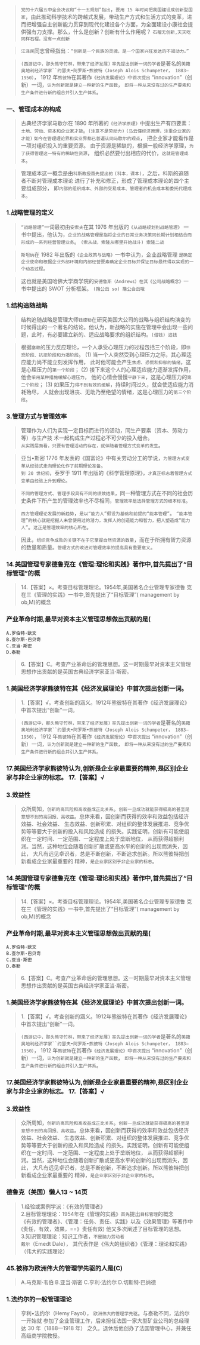 >   `党的十六届五中全会决议和“十一五规划”指出`，`要用 15 年时间把我国建设成创新型国家`，由此推动科学技术的跨越式发展，带动生产方式和生活方式的变革，进而把增强自主创新能力贯穿到现代化建设各个方面，为全面建设小康社会提供强有力支撑。那么，什么是创新？创新有什么作用呢？
`石榴无创新,天天吃同样石榴，没有一点创新`

>   `江泽民`同志曾经指出：`“创新是一个民族的灵魂，是一个国家兴旺发达的不竭动力。”`

>   `(西游记中，那头熊守竹林，带来了经济发展)`
>   `率先提出创新一词的学者`是著名的`美籍奥地利经济学家``约瑟夫•阿罗斯•熊彼特（Joseph
Alois Schumpeter， 1883—1950）`， 1912 年`熊彼特`在其著作`《经济发展理论》`中`首次提出`
“innovation”（创新）一词，`认为创新就是建立一种新的生产函数`， `即将一种从来没有过的生产要素和生产条件进行新的组合并引入生产体系`。

### 一、管理成本的构成
>   古典经济学家马歇尔在 1890 年所著的`《经济学原理》`中提出生产有四要素：
`土地、劳动、资本和企业家才能`。`(注意不是劳动力)`  `(马云懂经济原理，注重企业家的才能)`
`如今在管理理论界和实业界都已普遍认同马歇尔的观点`，
把企业家才能看作是一项对组织投入的重要资源。
由于资源是稀缺的，根据一般经济学原理，`为了获得管理这一特有的稀缺性资源`，
组织必然要付出相应的代价，`这就是管理成本`。

>   管理成本这一概念是由`科斯教授首先提出的` `(科本，课本)`，之后，科斯的追随者不断对管理成本理论
进行了补充和修正，形成了管理成本理论的四个主要组成部分，
即`内部的组织成本、外部的交易成本、管理者的机会成本和委托代理成本`。

### 1.战略管理的定义
>   `“战略管理”`一词最初由`安索夫`在其 1976 年出版的`《从战略规划到战略管理》`
一书中提出，他认为，`企业的战略管理是指将企业的日常业务决策同长期计划相结合而形成的一系列经营管理业务`。 `(索从战，索隆从哪里开始战斗) 索隆二战`

>   `斯坦纳`在 1982 年出版的`《企业政策与战略》`一书中认为，企业战略管理
`是确定企业使命和根据企业外部环境和内部经营要素确定企业目标并保证目标最终得以实现的一个动态过程`。


>   这也就是美国哈佛大学商学院的`安德鲁斯（Andrews）在其《公司战略概念》`一书中提出的 SWOT 分析框架。
`(撸公战 so) 撸公会战哦`

### 1.结构追随战略
>   结构追随战略是管理大师`钱德勒`在研究美国大公司的战略与组织结构演变的时候得出的一个著名的结论。他认为，新战略的实施在管理中会出现一些问题，此时，有必要建立新的、适应战略要求的组织结构。`(借钱) 追钱`

>   根据`塞赖`的压力反应理论，一个人承受心理压力的过程包括三个阶段，即`惊恐阶段、抗拒阶段和力竭阶段`。
(1) 当一个人突然受到心理压力之际，其心理适应能力尚不能立刻发挥作用，
    此时他可能会产生`焦虑、恐慌和抑郁的情绪`，这是心理压力的`第一个阶段`；
(2) 接下来这个人的心理适应能力逐渐发挥作用，他会`采用某种措施缓解心理压力`，
    他的心情会慢慢`平静下来`，这是心理压力的`第二个阶段`；
(3) 如果压力`得不到有效的缓解`，持续时间过久，就会使适应能力消耗殆尽，
    人就会出现沮丧、无助乃至绝望的情绪，这是心理压力的`第三个阶段`。

### 3.管理方式与管理效率
>   管理作为人们为实现一定目标而进行的活动，同生产要素（资本、劳动力等）与生产技
术一起构成生产过程必不可少的投入组合。        
`从实践层面看，只要有管理活动的存在，就伴随着管理方式变革的发生`。

>   亚当•斯密 1776 年发表的《国富论》中有关劳动分工的学说，`为管理方式变革从经验式走向理论化作了前期理论准备`。                                
`到 20 世纪初`，泰罗于 1911 年出版的《科学管理原理》，`才真正标志着管理方式变革由经验上升到理论`。

>   `不同的管理方式`、`管理手段具有不同的绩效结果`，同一种管理方式在不同的社会历史条件下所产生的管理效率也不尽相同，`管理效率是选择管理方式的根本标准`。

>   `西方管理理论发展的新趋势`，`是以“能力人”假设为基础和前提的“能本管理”`。
`“能本管理”的核心就是挖掘人未曾使用过的潜力，发挥人的创造能力和智力，把人塑造成“能力人”`。`这正是管理效率的核心所在`。

>   因此，`组织竞争成败的关键不在于它掌握自然资源的数量`，而在于所拥有智力资源的数量和质量。`管理方式的改进对管理效率的提高具有重要意义`。

### 14.美国管理专家德鲁克在《管理:理论和实践》著作中,首先提出了“目标管理”的概
>   14.【答案】×。考查目标管理理论。1954年,美国著名企业管理专家德鲁
    克在三《管理的实践》一书中,首先提出了“目标管理”( management by ob,M)的概念

### 产业革命时期,最早对资本主义管理思想做出贡献的是(
    A.罗伯特·欧文
    B.查尔斯·巴贝奇
    C.亚当·斯密
    D.泰勒
>   6.【答案】C。考查产业革命后的管理思想。这一时期最早对资本主义管理
    思想作出贡献的是英国古典经济学家亚当·斯密。

### 1.美国经济学家熊彼特在其《经济发展理论》中首次提出创新一词。
>   1.【答案】√。考查创新的涵义。1912年熊彼特在其著作《经济发展理论》中首次提出“创新”一词。

>   `(西游记中，那头熊守竹林，带来了经济发展)`
>   `率先提出创新一词的学者`是著名的`美籍奥地利经济学家``约瑟夫•阿罗斯•熊彼特（Joseph
Alois Schumpeter， 1883—1950）`， 1912 年`熊彼特`在其著作`《经济发展理论》`中`首次提出`
“innovation”（创新）一词，`认为创新就是建立一种新的生产函数`， `即将一种从来没有过的生产要素和生产条件进行新的组合并引入生产体系`。


### 17.美国经济学家熊彼特认为,创新是企业家最重要的精神,是区别企业家与非企业家的标志。 17.【答案】√
### 3.效益性
>   众所周知，`创新的高风险和高收益成正比关系`。`创新一旦成功就能获得极高的甚至是意想不到的高回报、高收益`。总体来看，因创新而获得的效率和效益包括经济效益、社会效益、
生态效益、创新积累、对组织的整体发展推进、竞争优势等等要大于创新的投入和风险造成
的损失。实践证明，创新有可能使组织在一定时间、一定范围、一定程度上处于垄断地位，
从而获得超额利润。当然，这种地位会随着创新扩散或更高水平的创新的出现而消失，因此，
大凡有远见卓识者，总是不断创新，不断追求创新。所以熊彼特把创新看成企业家最重要的
精神，`是企业家区别于非企业家的标志`。

### 14.美国管理专家德鲁克在《管理:理论和实践》著作中,首先提出了“目标管理”的概
>   14.【答案】×。考查目标管理理论。1954年,美国著名企业管理专家德鲁
    克在三《管理的实践》一书中,首先提出了“目标管理”( management by ob,M)的概念

### 产业革命时期,最早对资本主义管理思想做出贡献的是(
    A.罗伯特·欧文
    B.查尔斯·巴贝奇
    C.亚当·斯密
    D.泰勒
>   6.【答案】C。考查产业革命后的管理思想。这一时期最早对资本主义管理
    思想作出贡献的是英国古典经济学家亚当·斯密。

### 1.美国经济学家熊彼特在其《经济发展理论》中首次提出创新一词。
>   1.【答案】√。考查创新的涵义。1912年熊彼特在其著作《经济发展理论》中首次提出“创新”一词。

>   `(西游记中，那头熊守竹林，带来了经济发展)`
>   `率先提出创新一词的学者`是著名的`美籍奥地利经济学家``约瑟夫•阿罗斯•熊彼特（Joseph
Alois Schumpeter， 1883—1950）`， 1912 年`熊彼特`在其著作`《经济发展理论》`中`首次提出`
“innovation”（创新）一词，`认为创新就是建立一种新的生产函数`， `即将一种从来没有过的生产要素和生产条件进行新的组合并引入生产体系`。


### 17.美国经济学家熊彼特认为,创新是企业家最重要的精神,是区别企业家与非企业家的标志。 17.【答案】√
### 3.效益性
>   众所周知，`创新的高风险和高收益成正比关系`。`创新一旦成功就能获得极高的甚至是意想不到的高回报、高收益`。总体来看，因创新而获得的效率和效益包括经济效益、社会效益、
生态效益、创新积累、对组织的整体发展推进、竞争优势等等要大于创新的投入和风险造成
的损失。实践证明，创新有可能使组织在一定时间、一定范围、一定程度上处于垄断地位，
从而获得超额利润。当然，这种地位会随着创新扩散或更高水平的创新的出现而消失，因此，
大凡有远见卓识者，总是不断创新，不断追求创新。所以熊彼特把创新看成企业家最重要的
精神，`是企业家区别于非企业家的标志`。

### 德鲁克（美国）懒人13 ~ 14页
>   1.经验或案例学派：《有效的管理者》    
    2.目标管理理论：1954年在《管理的实践》`首先`提出`目标管理`的概念      
        《有效的管理者》、《管理：任务、责任、实践》以及《效果管理》等著作中       
        (责任，有效，效果，==》责任有效)
         他又多次阐述了目标管理的思想。  
    3.知识管理理论：知识工作者，`不是脑力劳动者`    
>   `戴尔`（Emedt Dale）， 其代表作是《伟大的组织者》《管理：理论和实践》
    （伟大的实践理论）  

### 45.被称为欧洲伟大的管理学先驱的人是(C)
>   A.马克斯·韦伯 B.亚当·斯密 C.亨利·法约尔 D.切斯特·巴纳德          

### 1.法约尔的一般管理理论
>   亨利•法约尔（Hemy Fayol）， `欧洲伟大的管理学先驱`。与泰勒不同，法约尔一开始就
参加了企业管理工作，后来担任法国一家大型矿业公司的总经理达 30 年（1888—1918 年）
之久。退休后他创办了法国管理中心，并兼任高级商学院教授。 













































    